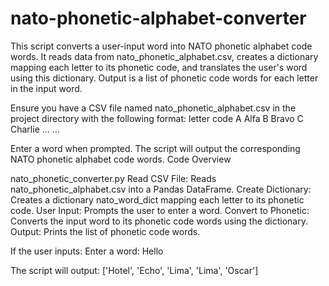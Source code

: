 # nato-phonetic-alphabet-converter
 This script converts a user-input word into NATO phonetic alphabet code words. It reads data from nato_phonetic_alphabet.csv, creates a dictionary mapping each letter to its phonetic code, and translates the user's word using this dictionary. Output is a list of phonetic code words for each letter in the input word.

Ensure you have a CSV file named nato_phonetic_alphabet.csv in the project directory with the following format:
letter	code
A	Alfa
B	Bravo
C	Charlie
...	...

Enter a word when prompted. The script will output the corresponding NATO phonetic alphabet code words.
Code Overview

nato_phonetic_converter.py
Read CSV File: Reads nato_phonetic_alphabet.csv into a Pandas DataFrame.
Create Dictionary: Creates a dictionary nato_word_dict mapping each letter to its phonetic code.
User Input: Prompts the user to enter a word.
Convert to Phonetic: Converts the input word to its phonetic code words using the dictionary.
Output: Prints the list of phonetic code words.

If the user inputs:
Enter a word: Hello

The script will output:
['Hotel', 'Echo', 'Lima', 'Lima', 'Oscar']
